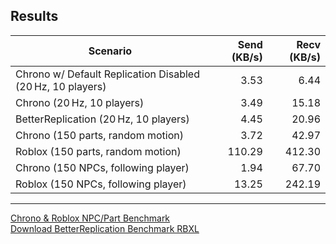 ## Results

| Scenario                                                         | Send (KB/s) | Recv (KB/s) |
|------------------------------------------------------------------|------------:|------------:|
| Chrono w/ Default Replication Disabled (20 Hz, 10 players)       | 3.53        | 6.44       |
| Chrono (20 Hz, 10 players)                 | 3.49        | 15.18       |
| BetterReplication (20 Hz, 10 players)                             | 4.45      | 20.96       |
| Chrono (150 parts, random motion)                                 | 3.72        | 42.97       |
| Roblox (150 parts, random motion)             | 110.29      | 412.30      |
| Chrono (150 NPCs, following player)                               | 1.94        | 67.70       |
| Roblox (150 NPCs, following player)           | 13.25       | 242.19      |

---
[Chrono & Roblox NPC/Part Benchmark](https://github.com/parihsz/chrono/raw/master/benches/TestNPC.server.luau)\
[Download BetterReplication Benchmark RBXL](https://github.com/parihsz/chrono/raw/master/docs/Benchmarks/BetterReplicationBench.rbxl)


